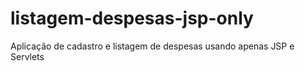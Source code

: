 # listagem-despesas-jsp-only
Aplicação de cadastro e listagem de despesas usando apenas JSP e Servlets
